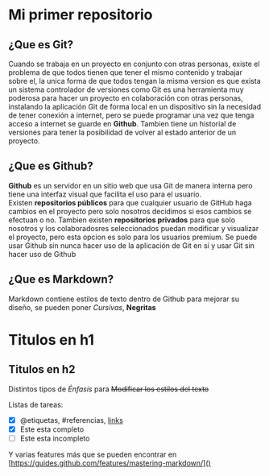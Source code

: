 # Mi primer repositorio
## ¿Que es Git?

Cuando se trabaja en un proyecto en conjunto con otras personas, existe el problema de que todos tienen que tener el mismo contenido
y trabajar sobre el, la unica forma de que todos tengan la misma version es que exista un sistema controlador de versiones como Git
es una herramienta muy poderosa para hacer un proyecto en colaboración con otras personas, instalando la aplicación Git de forma local
en un dispositivo sin la necesidad de tener conexión a internet, pero se puede programar una vez que tenga acceso a internet se guarde en
**Github**. Tambien tiene un historial de versiones para tener la posibilidad de volver al estado anterior de un proyecto.


## ¿Que es Github?

**Github** es un servidor en un sitio web que usa Git de manera interna pero tiene una interfaz visual que facilita el uso para el usuario.  
Existen **repositorios públicos** para que cualquier usuario de GitHub haga cambios en el proyecto pero solo nosotros decidimos si esos cambios se efectuan o no.
Tambien existen **repositorios privados** para que solo nosotros y los colaboradosres seleccionados puedan modificar y visualizar el proyecto, pero esta opcion es solo para los usuarios premium. 
Se puede usar Github sin nunca hacer uso de la aplicación de Git en sí y usar Git sin hacer uso de Github 

## ¿Que es Markdown?

Markdown contiene estilos de texto dentro de Github para mejorar su diseño, se pueden poner *Cursivas*, **Negritas**
# Titulos en h1
 ## Titulos en h2
 
 Distintos tipos de _Énfasis_ para ~~Modificar los estilos del texto~~ 
 
 Listas de tareas:
 
- [x] @etiquetas, #referencias, [links]()
- [x] Este esta completo
- [ ] Este esta incompleto

Y varias features más que se pueden encontrar en [https://guides.github.com/features/mastering-markdown/]()
